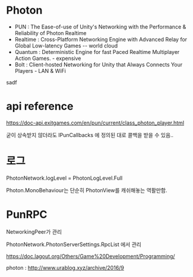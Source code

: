 # Photon
* PUN :  The Ease-of-use of Unity's Networking with the Performance & Reliability of Photon Realtime
* Realtime :  Cross-Platform Networking Engine with Advanced Relay for Global Low-latency Games  -- world cloud
* Quantum :  Deterministic Engine for fast Paced Realtime Multiplayer Action Games.  - expensive
* Bolt :  Client-hosted Networking for Unity that Always Connects Your Players  - LAN & WiFi


sadf

# api reference
https://doc-api.exitgames.com/en/pun/current/class_photon_player.html

굳이 상속받지 않더라도  IPunCallbacks 에 정의된 대로 콜백을 받을 수 있음..


# 로그
PhotonNetwork.logLevel = PhotonLogLevel.Full


Photon.MonoBehaviour는 단순히 PhotonView를 캐쉬해놓는 역활만함.

# PunRPC
NetworkingPeer가 관리

PhotonNetwork.PhotonServerSettings.RpcList 에서 관리

https://doc.lagout.org/Others/Game%20Development/Programming/


photon : http://www.urablog.xyz/archive/2016/9
